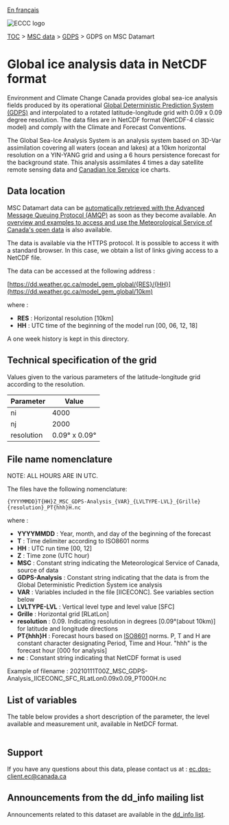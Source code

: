[En français](readme_gdps-ice-anal-datamart_fr.md)

![ECCC logo](../../img_eccc-logo.png)

[TOC](../../readme_en.md) > [MSC data](../readme_en.md) > [GDPS](readme_gdps_en.md) > GDPS on MSC Datamart

# Global ice analysis data in NetCDF format

Environment and Climate Change Canada provides global sea-ice analysis fields produced by its operational [Global Deterministic Prediction System (GDPS)](readme_gdps_en.md) and interpolated to a rotated latitude-longitude grid with 0.09 x 0.09 degree resolution.
The data files are in NetCDF format (NetCDF-4 classic model) and comply with the Climate and Forecast Conventions.
 
The Global Sea-Ice Analysis System is an analysis system based on 3D-Var assimilation covering all waters (ocean and lakes) at a 10km horizontal resolution on a YIN-YANG grid and using a 6 hours persistence forecast for the background state. This analysis assimilates 4 times a day satellite remote sensing data and [Canadian Ice Service](https://www.canada.ca/en/environment-climate-change/services/ice-forecasts-observations/latest-conditions.html) ice charts. 

## Data location

MSC Datamart data can be [automatically retrieved with the Advanced Message Queuing Protocol (AMQP)](../../msc-datamart/amqp_en.md) as soon as they become available. An [overview and examples to access and use the Meteorological Service of Canada's open data](../../usage/readme_en.md) is also available.

The data is available via the HTTPS protocol. It is possible to access it with a standard browser. In this case, we obtain a list of links giving access to a NetCDF file.

The data can be accessed at the following address :

[https://dd.weather.gc.ca/model_gem_global/{RES}/{HH}](https://dd.weather.gc.ca/model_gem_global/10km)

where :

* __RES__ : Horizontal resolution [10km]
* __HH__ : UTC time of the beginning of the model run [00, 06, 12, 18]

A one week history is kept in this directory.

## Technical specification of the grid

Values given to the various parameters of the latitude-longitude grid according to the resolution.

| Parameter | Value |
| ------ | ------ |
| ni | 4000 |
| nj | 2000 | 
| resolution | 0.09° x 0.09° |

## File name nomenclature 

NOTE: ALL HOURS ARE IN UTC.

The files have the following nomenclature:

```
{YYYYMMDD}T{HH}Z_MSC_GDPS-Analysis_{VAR}_{LVLTYPE-LVL}_{Grille}{resolution}_PT{hhh}H.nc
```

where :

* __YYYYMMDD__ : Year, month, and day of the beginning of the forecast
* __T__ : Time delimiter according to ISO8601 norms
* __HH__ : UTC run time [00, 12]
* __Z__ : Time zone (UTC hour)
* __MSC__ : Constant string indicating the Meteorological Service of Canada, source of data
* __GDPS-Analysis__ : Constant string indicating that the data is from the Global Deterministic Prediction System ice analysis
* __VAR__ : Variables included in the file [IICECONC]. See variables section below
* __LVLTYPE-LVL__ : Vertical level type and level value [SFC]
* __Grille__ : Horizontal grid [RLatLon]
* __resolution__ : 0.09. Indicating resolution in degrees [0.09°(about 10km)] for latitude and longitude directions
* __PT{hhh}H__ : Forecast hours based on [ISO8601](https://en.wikipedia.org/wiki/ISO_8601) norms. P, T and H are constant character designating Period, Time and Hour. "hhh" is the forecast hour [000 for analysis] 
* __nc__ : Constant string indicating that NetCDF format is used

Example of filename :  20210111T00Z_MSC_GDPS-Analysis_IICECONC_SFC_RLatLon0.09x0.09_PT000H.nc

## List of variables

The table below provides a short description of the parameter, the level available and measurement unit, available in NetDCF format.

<table id="csv-table" class="display"></table>

<link href="https://cdn.jsdelivr.net/npm/simple-datatables@latest/dist/style.css" rel="stylesheet" type="text/css">
<script src="https://cdn.jsdelivr.net/npm/simple-datatables@latest"></script>
<script src="../../../js/variables_datatable.js" type="text/javascript"></script>
<script>
  loadTable("csv-table", "../../../assets/csv/GDPS-Ice-Analysis_en.csv", "EN");
</script>

## Support

If you have any questions about this data, please contact us at : [ec.dps-client.ec@canada.ca](mailto:ec.dps-client.ec@canada.ca)

## Announcements from the dd_info mailing list 

Announcements related to this dataset are available in the [dd_info list](https://lists.ec.gc.ca/cgi-bin/mailman/listinfo/dd_info).

